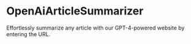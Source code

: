 # OpenAiArticleSummarizer
Effortlessly summarize any article with our GPT-4-powered website by entering the URL.
